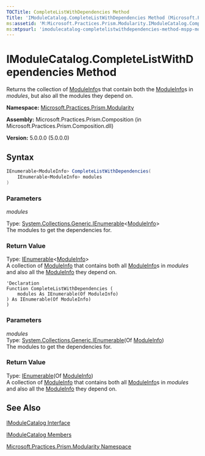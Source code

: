 ```yaml
---
TOCTitle: CompleteListWithDependencies Method
Title: 'IModuleCatalog.CompleteListWithDependencies Method (Microsoft.Practices.Prism.Modularity)'
ms:assetid: 'M:Microsoft.Practices.Prism.Modularity.IModuleCatalog.CompleteListWithDependencies(System.Collections.Generic.IEnumerable{Microsoft.Practices.Prism.Modularity.ModuleInfo})'
ms:mtpsurl: 'imodulecatalog-completelistwithdependencies-method-mspp-modularity.md'
---
```


# IModuleCatalog.CompleteListWithDependencies Method

Returns the collection of [ModuleInfo](/patterns-practices/reference/moduleinfo-class-mspp-modularity)s that contain both the [ModuleInfo](/patterns-practices/reference/moduleinfo-class-mspp-modularity)s in *modules*, but also all the modules they depend on.

**Namespace:** [Microsoft.Practices.Prism.Modularity](/patterns-practices/reference/mspp-modularity-namespace)  

**Assembly:** Microsoft.Practices.Prism.Composition (in Microsoft.Practices.Prism.Composition.dll)

**Version:** 5.0.0.0 (5.0.0.0)

## Syntax

```C#
IEnumerable<ModuleInfo> CompleteListWithDependencies(
	IEnumerable<ModuleInfo> modules
)
```

### Parameters

*modules* 

Type: [System.Collections.Generic.IEnumerable](http://msdn.microsoft.com/en-us/library/9eekhta0)&lt;[ModuleInfo](/patterns-practices/reference/moduleinfo-class-mspp-modularity)&gt;  
The modules to get the dependencies for.

### Return Value

Type: [IEnumerable](http://msdn.microsoft.com/en-us/library/9eekhta0)&lt;[ModuleInfo](/patterns-practices/reference/moduleinfo-class-mspp-modularity)&gt;  
A collection of [ModuleInfo](/patterns-practices/reference/moduleinfo-class-mspp-modularity) that contains both all [ModuleInfo](/patterns-practices/reference/moduleinfo-class-mspp-modularity)s in *modules* and also all the [ModuleInfo](/patterns-practices/reference/moduleinfo-class-mspp-modularity) they depend on.


```VB
'Declaration
Function CompleteListWithDependencies ( 
	modules As IEnumerable(Of ModuleInfo)
) As IEnumerable(Of ModuleInfo)
)
```

### Parameters

*modules*  
Type: [System.Collections.Generic.IEnumerable](http://msdn.microsoft.com/en-us/library/9eekhta0)(Of [ModuleInfo](/patterns-practices/reference/moduleinfo-class-mspp-modularity))  
The modules to get the dependencies for.

### Return Value

Type: [IEnumerable](http://msdn.microsoft.com/en-us/library/9eekhta0)(Of [ModuleInfo](/patterns-practices/reference/moduleinfo-class-mspp-modularity))  
A collection of [ModuleInfo](/patterns-practices/reference/moduleinfo-class-mspp-modularity) that contains both all [ModuleInfo](/patterns-practices/reference/moduleinfo-class-mspp-modularity)s in *modules* and also all the [ModuleInfo](/patterns-practices/reference/moduleinfo-class-mspp-modularity) they depend on.

## See Also

[IModuleCatalog Interface](/patterns-practices/reference/imodulecatalog-interface-mspp-modularity) 

[IModuleCatalog Members](/patterns-practices/reference/imodulecatalog-members-mspp-modularity) 
 
[Microsoft.Practices.Prism.Modularity Namespace](/patterns-practices/reference/mspp-modularity-namespace)<br/>